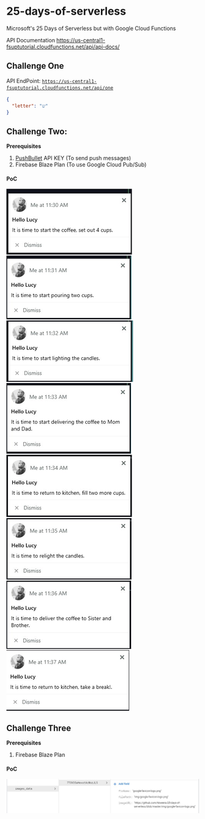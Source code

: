 # 25-days-of-serverless

Microsoft's 25 Days of Serverless but with Google Cloud Functions

API Documentation https://us-central1-fsuptutorial.cloudfunctions.net/api/api-docs/

## Challenge One

API EndPoint: [`https://us-central1-fsuptutorial.cloudfunctions.net/api/one`](https://us-central1-fsuptutorial.cloudfunctions.net/api/one)

```json
{
  "letter": "ש"
}
```

## Challenge Two:

**Prerequisites**

1. [PushBullet](https://www.pushbullet.com) API KEY (To send push messages)
2. Firebase Blaze Plan (To use Google Cloud Pub/Sub)

#### PoC

![image](/img/1.jpg)
![image](/img/2.jpg)
![image](/img/3.jpg)
![image](/img/4.jpg)
![image](/img/5.jpg)
![image](/img/6.jpg)
![image](/img/7.jpg)
![image](/img/8.jpg)

## Challenge Three

**Prerequisites**

1. Firebase Blaze Plan

#### PoC

![image](/img/challenge_3.jpg)
